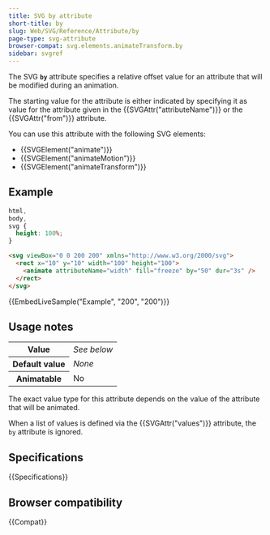 ```yaml
---
title: SVG by attribute
short-title: by
slug: Web/SVG/Reference/Attribute/by
page-type: svg-attribute
browser-compat: svg.elements.animateTransform.by
sidebar: svgref
---
```


The SVG **`by`** attribute specifies a relative offset value for an attribute that will be modified during an animation.

The starting value for the attribute is either indicated by specifying it as value for the attribute given in the {{SVGAttr("attributeName")}} or the {{SVGAttr("from")}} attribute.

You can use this attribute with the following SVG elements:

- {{SVGElement("animate")}}
- {{SVGElement("animateMotion")}}
- {{SVGElement("animateTransform")}}

## Example

```css hidden
html,
body,
svg {
  height: 100%;
}
```

```html
<svg viewBox="0 0 200 200" xmlns="http://www.w3.org/2000/svg">
  <rect x="10" y="10" width="100" height="100">
    <animate attributeName="width" fill="freeze" by="50" dur="3s" />
  </rect>
</svg>
```

{{EmbedLiveSample("Example", "200", "200")}}

## Usage notes

<table class="properties">
  <tbody>
    <tr>
      <th scope="row">Value</th>
      <td><em>See below</em></td>
    </tr>
    <tr>
      <th scope="row">Default value</th>
      <td><em>None</em></td>
    </tr>
    <tr>
      <th scope="row">Animatable</th>
      <td>No</td>
    </tr>
  </tbody>
</table>

The exact value type for this attribute depends on the value of the attribute that will be animated.

When a list of values is defined via the {{SVGAttr("values")}} attribute, the `by` attribute is ignored.

## Specifications

{{Specifications}}

## Browser compatibility

{{Compat}}
